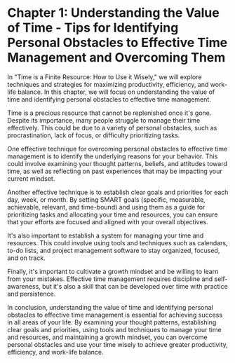 Chapter 1: Understanding the Value of Time - Tips for Identifying Personal Obstacles to Effective Time Management and Overcoming Them
=====================================================================================================================================

In "Time is a Finite Resource: How to Use it Wisely," we will explore techniques and strategies for maximizing productivity, efficiency, and work-life balance. In this chapter, we will focus on understanding the value of time and identifying personal obstacles to effective time management.

Time is a precious resource that cannot be replenished once it's gone. Despite its importance, many people struggle to manage their time effectively. This could be due to a variety of personal obstacles, such as procrastination, lack of focus, or difficulty prioritizing tasks.

One effective technique for overcoming personal obstacles to effective time management is to identify the underlying reasons for your behavior. This could involve examining your thought patterns, beliefs, and attitudes toward time, as well as reflecting on past experiences that may be impacting your current mindset.

Another effective technique is to establish clear goals and priorities for each day, week, or month. By setting SMART goals (specific, measurable, achievable, relevant, and time-bound) and using them as a guide for prioritizing tasks and allocating your time and resources, you can ensure that your efforts are focused and aligned with your overall objectives.

It's also important to establish a system for managing your time and resources. This could involve using tools and techniques such as calendars, to-do lists, and project management software to stay organized, focused, and on track.

Finally, it's important to cultivate a growth mindset and be willing to learn from your mistakes. Effective time management requires discipline and self-awareness, but it's also a skill that can be developed over time with practice and persistence.

In conclusion, understanding the value of time and identifying personal obstacles to effective time management is essential for achieving success in all areas of your life. By examining your thought patterns, establishing clear goals and priorities, using tools and techniques to manage your time and resources, and maintaining a growth mindset, you can overcome personal obstacles and use your time wisely to achieve greater productivity, efficiency, and work-life balance.
